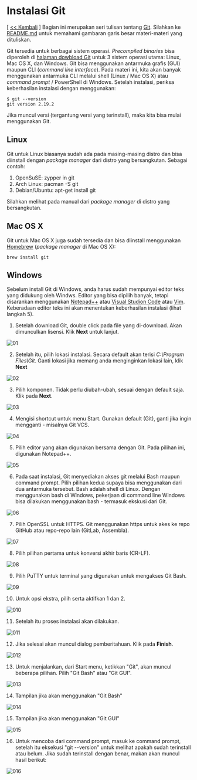 # Instalasi Git

[ [<< Kembali](README.md) ]
Bagian ini merupakan seri tulisan tentang [Git](https://git-scm.com/). Silahkan ke [README.md](README.md) untuk memahami gambaran garis besar materi-materi yang dituliskan.

Git tersedia untuk berbagai sistem operasi. *Precompiled binaries* bisa diperoleh di [halaman dowbload Git](https://git-scm.com/downloads) untuk 3 sistem operasi utama: Linux, Mac OS X, dan Windows. Git bisa menggunakan antarmuka grafis (GUI) maupun CLI (*command line interface*). Pada materi ini, kita akan banyak menggunakan antarmuka CLI melalui shell (Linux / Mac OS X) atau *command prompt* / PowerShell di Windows. Setelah instalasi, periksa keberhasilan instalasi dengan menggunakan:

```
$ git --version
git version 2.19.2
```

Jika muncul versi (tergantung versi yang terinstall), maka kita bisa mulai menggunakan Git.

## Linux

Git untuk Linux biasanya sudah ada pada masing-masing distro dan bisa diinstall dengan *package manager* dari distro yang bersangkutan. Sebagai contoh:

1. OpenSuSE: zypper in git
2. Arch Linux: pacman -S git
3. Debian/Ubuntu: apt-get install git

Silahkan melihat pada manual dari *package manager* di distro yang bersangkutan. 

## Mac OS X

Git untuk Mac OS X juga sudah tersedia dan bisa diinstall menggunakan [Homebrew](http://brew.sh) (*package manager* di Mac OS X):

```
brew install git
```


## Windows

Sebelum install Git di Windows, anda harus sudah mempunyai editor teks yang didukung oleh Windws. Editor yang bisa dipilih banyak, tetapi disarankan menggunakan [Notepad++](https://notepad-plus-plus.org/) atau [Visual Studion Code](https://code.visualstudio.com/) atau [Vim](https://www.vim.org/). Keberadaan editor teks ini akan menentukan keberhasilan instalasi (lihat langkah 5).

1. Setelah download Git, double click pada file yang di-download. Akan dimunculkan lisensi. Klik **Next** untuk lanjut.

![01](Minggu-01/img1.png)

2. Setelah itu, pilih lokasi instalasi. Secara default akan terisi *C:\Program Files\Git*. Ganti lokasi jika memang anda menginginkan lokasi lain, klik **Next**

![02](Minggu-01/img2.png)

3. Pilih komponen. Tidak perlu diubah-ubah, sesuai dengan default saja. Klik pada **Next**.

![03](Minggu-01/img3.png)

4. Mengisi shortcut untuk menu Start. Gunakan default (Git), ganti jika ingin mengganti - misalnya Git VCS.

![04](Minggu-01/img4.png)

5. Pilih editor yang akan digunakan bersama dengan Git. Pada pilihan ini, digunakan Notepad++.

![05](Minggu-01/img5.png)

6. Pada saat instalasi, Git menyediakan akses git melalui Bash maupun command prompt. Pilih pilihan kedua supaya bisa menggunakan dari dua antarmuka tersebut. Bash adalah shell di Linux. Dengan menggunakan bash di Windows, pekerjaan di command line Windows bisa dilakukan menggunakan bash - termasuk ekskusi dari Git.

![06](Minggu-01/img6.png)

7. Pilih OpenSSL untuk HTTPS. Git menggunakan https untuk akes ke repo GitHub atau repo-repo lain (GitLab, Assembla).

![07](Minggu-01/img7.png)

8. Pilih pilihan pertama untuk konversi akhir baris (CR-LF).

![08](Minggu-01/img8.png)

9. Pilih PuTTY untuk terminal yang digunakan untuk mengakses Git Bash.

![09](Minggu-01/img9.png)

10. Untuk opsi ekstra, pilih serta aktifkan 1 dan 2.

![010](Minggu-01/img10.png)

11. Setelah itu proses instalasi akan dilakukan.

![011](Minggu-01/img11.png)

12. Jika selesai akan muncul dialog pemberitahuan. Klik pada **Finish**.

![012](Minggu-01/img12.png)

13. Untuk menjalankan, dari Start menu, ketikkan "Git", akan muncul beberapa pilihan. Pilih "Git Bash" atau "Git GUI".
 
![013](Minggu-01/img13.png)

14. Tampilan jika akan menggunakan "Git Bash"

![014](Minggu-01/img14.png)

15. Tampilan jika akan menggunakan "Git GUI"

![015](Minggu-01/img15.png)

16. Untuk mencoba dari command prompt, masuk ke command prompt, setelah itu eksekusi "git --version" untuk melihat apakah sudah terinstall atau belum. Jika sudah terinstall dengan benar, makan akan muncul hasil berikut:

![016](Minggu-01/img16.png)
